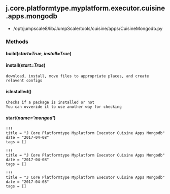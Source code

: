 <!-- toc -->
## j.core.platformtype.myplatform.executor.cuisine.apps.mongodb

- /opt/jumpscale8/lib/JumpScale/tools/cuisine/apps/CuisineMongodb.py

### Methods

#### build(*start=True, install=True*) 

#### install(*start=True*) 

```
download, install, move files to appropriate places, and create relavent configs

```

#### isInstalled() 

```
Checks if a package is installed or not
You can ovveride it to use another way for checking

```

#### start(*name='mongod'*) 


```
!!!
title = "J Core Platformtype Myplatform Executor Cuisine Apps Mongodb"
date = "2017-04-08"
tags = []
```

```
!!!
title = "J Core Platformtype Myplatform Executor Cuisine Apps Mongodb"
date = "2017-04-08"
tags = []
```

```
!!!
title = "J Core Platformtype Myplatform Executor Cuisine Apps Mongodb"
date = "2017-04-08"
tags = []
```
